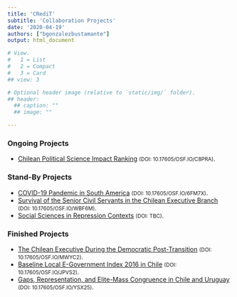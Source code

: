 ```yaml
---
title: 'CRediT'
subtitle: 'Collaboration Projects'
date: '2020-04-19'
authors: ["bgonzalezbustamante"]
output: html_document

# View.
#   1 = List
#   2 = Compact
#   3 = Card
## view: 3

# Optional header image (relative to `static/img/` folder).
## header:
  ## caption: ""
  ## image: ""

---
```


### Ongoing Projects 
- [Chilean Political Science Impact Ranking](chilean-political-science-impact-ranking.md) <small>(DOI: 10.17605/OSF.IO/C8PRA)</small>.

### Stand-By Projects
- [COVID-19 Pandemic in South America](covid-19-south-america.md) <small>(DOI: 10.17605/OSF.IO/6FM7X)</small>.
- [Survival of the Senior Civil Servants in the Chilean Executive Branch](survival-civil-servants.md) <small>(DOI: 10.17605/OSF.IO/WBF6M)</small>.
- [Social Sciences in Repression Contexts](social-sciences-in-repression.md) <small>(DOI: TBC)</small>.

### Finished Projects
- [The Chilean Executive During the Democratic Post-Transition](chilean-executive-post-transition.md) <small>(DOI: 10.17605/OSF.IO/MWYC2)</small>.
- [Baseline Local E-Government Index 2016 in Chile](baseline-local-egovernment-index.md) <small>(DOI: 10.17605/OSF.IO/JPVS2)</small>.
- [Gaps, Representation, and Elite-Mass Congruence in Chile and Uruguay](elite-mass-congruence.md) <small>(DOI: 10.17605/OSF.IO/YSX25)</small>.
